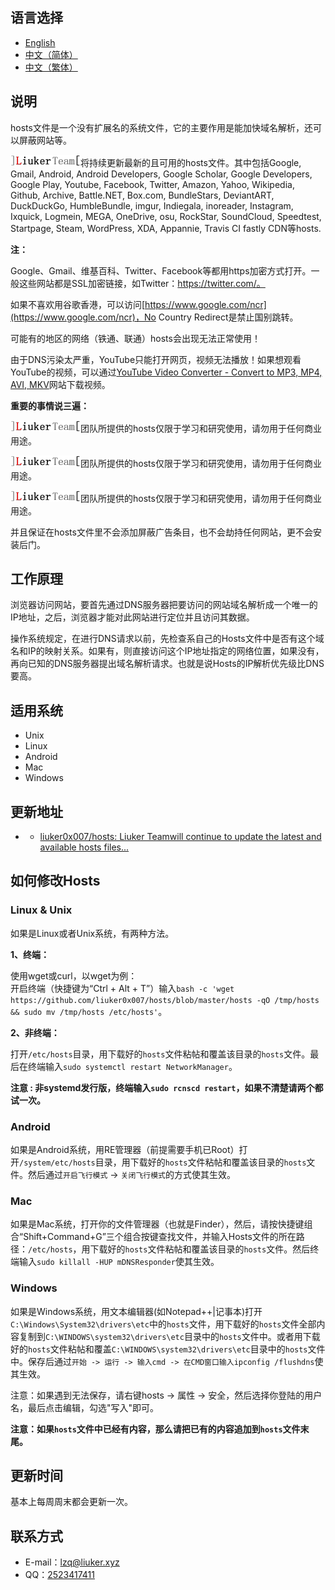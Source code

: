 语言选择
--------

  * [English](en-ww.md)
  * [中文（简体）](zh-cn.md)
  * [中文（繁体）](zh-tw.md)


说明
----

hosts文件是一个没有扩展名的系统文件，它的主要作用是能加快域名解析，还可以屏蔽网站等。 

![](img/logo.gif)将持续更新最新的且可用的hosts文件。其中包括Google, Gmail, Android, Android Developers, Google Scholar, Google Developers, Google Play, Youtube, Facebook, Twitter, Amazon, Yahoo, Wikipedia, Github, Archive, Battle.NET, Box.com, BundleStars, DeviantART, DuckDuckGo, HumbleBundle, imgur, Indiegala, inoreader, Instagram, Ixquick, Logmein, MEGA, OneDrive, osu, RockStar, SoundCloud, Speedtest, Startpage, Steam, WordPress, XDA, Appannie, Travis CI fastly CDN等hosts.

**注：**

Google、Gmail、维基百科、Twitter、Facebook等都用https加密方式打开。一般这些网站都是SSL加密链接，如Twitter：https://twitter.com/。

如果不喜欢用谷歌香港，可以访问[https://www.google.com/ncr](https://www.google.com/ncr)，No Country Redirect是禁止国别跳转。

可能有的地区的网络（铁通、联通）hosts会出现无法正常使用！

由于DNS污染太严重，YouTube只能打开网页，视频无法播放！如果想观看YouTube的视频，可以通过[YouTube Video Converter - Convert to MP3, MP4, AVI, MKV](http://www.onlinevideoconverter.com/video-converter)网站下载视频。


**重要的事情说三遍：**

![](img/logo.gif)团队所提供的hosts仅限于学习和研究使用，请勿用于任何商业用途。

![](img/logo.gif)团队所提供的hosts仅限于学习和研究使用，请勿用于任何商业用途。

![](img/logo.gif)团队所提供的hosts仅限于学习和研究使用，请勿用于任何商业用途。

[](img/logo.gif)并且保证在hosts文件里不会添加屏蔽广告条目，也不会劫持任何网站，更不会安装后门。


工作原理
--------

浏览器访问网站，要首先通过DNS服务器把要访问的网站域名解析成一个唯一的IP地址，之后，浏览器才能对此网站进行定位并且访问其数据。

操作系统规定，在进行DNS请求以前，先检查系自己的Hosts文件中是否有这个域名和IP的映射关系。如果有，则直接访问这个IP地址指定的网络位置，如果没有，再向已知的DNS服务器提出域名解析请求。也就是说Hosts的IP解析优先级比DNS要高。

适用系统
--------

  * Unix
  * Linux
  * Android
  * Mac
  * Windows

更新地址
--------

  * * [liuker0x007/hosts: Liuker Teamwill continue to update the latest and available hosts files...](https://github.com/liuker0x007/hosts)
  
如何修改Hosts
--------

### Linux & Unix
如果是Linux或者Unix系统，有两种方法。

**1、终端：**  

使用wget或curl，以wget为例：  
开启终端（快捷键为“Ctrl + Alt + T”）输入`bash -c 'wget https://github.com/liuker0x007/hosts/blob/master/hosts -qO /tmp/hosts && sudo mv /tmp/hosts /etc/hosts'`。

**2、非终端：**

打开`/etc/hosts`目录，用下载好的`hosts`文件粘帖和覆盖该目录的`hosts`文件。最后在终端输入`sudo systemctl restart NetworkManager`。

**注意 : 非systemd发行版，终端输入`sudo rcnscd restart`，如果不清楚请两个都试一次。**

### Android
如果是Android系统，用RE管理器（前提需要手机已Root）打开`/system/etc/hosts`目录，用下载好的`hosts`文件粘帖和覆盖该目录的`hosts`文件。然后通过`开启飞行模式` -> `关闭飞行模式`的方式使其生效。

### Mac
如果是Mac系统，打开你的文件管理器（也就是Finder），然后，请按快捷键组合“Shift+Command+G”三个组合按键查找文件，并输入Hosts文件的所在路径：`/etc/hosts`，用下载好的`hosts`文件粘帖和覆盖该目录的`hosts`文件。然后终端输入`sudo killall -HUP mDNSResponder`使其生效。

### Windows
如果是Windows系统，用文本编辑器(如Notepad++|记事本)打开`C:\Windows\System32\drivers\etc`中的`hosts`文件，用下载好的`hosts`文件全部内容复制到`C:\WINDOWS\system32\drivers\etc`目录中的`hosts`文件中。或者用下载好的`hosts`文件粘帖和覆盖`C:\WINDOWS\system32\drivers\etc`目录中的`hosts`文件中。保存后通过```开始 -> 运行 -> 输入cmd -> 在CMD窗口输入ipconfig /flushdns```使其生效。

注意：如果遇到无法保存，请右键hosts -> 属性 -> 安全，然后选择你登陆的用户名，最后点击编辑，勾选"写入"即可。

**注意：如果`hosts`文件中已经有内容，那么请把已有的内容追加到`hosts`文件末尾。**

更新时间
--------

基本上每周周末都会更新一次。

联系方式
--------

  * E-mail：lzq@liuker.xyz
  * QQ：[2523417411](http://wpa.qq.com/msgrd?v=3&uin=2523417411&site=qq&menu=yes)
